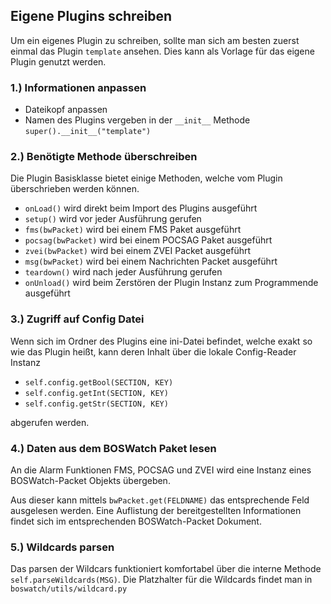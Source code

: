 ## Eigene Plugins schreiben

Um ein eigenes Plugin zu schreiben, sollte man sich am besten zuerst einmal das Plugin `template` ansehen.
Dies kann als Vorlage für das eigene Plugin genutzt werden.

### 1.) Informationen anpassen
- Dateikopf anpassen
- Namen des Plugins vergeben in der `__init__` Methode `super().__init__("template")`

### 2.) Benötigte Methode überschreiben
Die Plugin Basisklasse bietet einige Methoden, welche vom Plugin überschrieben werden können.
- `onLoad()` wird direkt beim Import des Plugins ausgeführt
- `setup()` wird vor jeder Ausführung gerufen
- `fms(bwPacket)` wird bei einem FMS Paket ausgeführt
- `pocsag(bwPacket)` wird bei einem POCSAG Paket ausgeführt
- `zvei(bwPacket)` wird bei einem ZVEI Packet ausgeführt
- `msg(bwPacket)` wird bei einem Nachrichten Packet ausgeführt
- `teardown()` wird nach jeder Ausführung gerufen
- `onUnload()` wird beim Zerstören der Plugin Instanz zum Programmende ausgeführt

### 3.) Zugriff auf Config Datei
Wenn sich im Ordner des Plugins eine ini-Datei befindet,
welche exakt so wie das Plugin heißt, kann deren Inhalt
über die lokale Config-Reader Instanz
- `self.config.getBool(SECTION, KEY)`
- `self.config.getInt(SECTION, KEY)`
- `self.config.getStr(SECTION, KEY)`

abgerufen werden.

### 4.) Daten aus dem BOSWatch Paket lesen
An die Alarm Funktionen FMS, POCSAG und ZVEI wird eine Instanz eines
BOSWatch-Packet Objekts übergeben.

Aus dieser kann mittels `bwPacket.get(FELDNAME)` das entsprechende Feld
ausgelesen werden. Eine Auflistung der bereitgestellten Informationen
findet sich im entsprechenden BOSWatch-Packet Dokument.

### 5.) Wildcards parsen
Das parsen der Wildcars funktioniert komfortabel über die interne Methode `self.parseWildcards(MSG)`.
Die Platzhalter für die Wildcards findet man in `boswatch/utils/wildcard.py`
